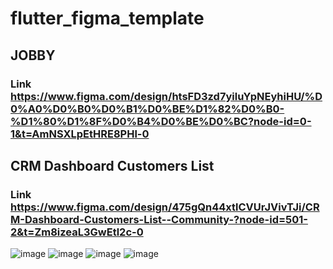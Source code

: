 # flutter_figma_template

## JOBBY
### Link https://www.figma.com/design/htsFD3zd7yiluYpNEyhiHU/%D0%A0%D0%B0%D0%B1%D0%BE%D1%82%D0%B0-%D1%80%D1%8F%D0%B4%D0%BE%D0%BC?node-id=0-1&t=AmNSXLpEtHRE8PHl-0

## CRM Dashboard Customers List 
### Link https://www.figma.com/design/475gQn44xtlCVUrJVivTJi/CRM-Dashboard-Customers-List--Community-?node-id=501-2&t=Zm8izeaL3GwEtl2c-0

![image](https://github.com/user-attachments/assets/eaa6b25f-0dda-4502-bb7a-c4377c97345a)
![image](https://github.com/user-attachments/assets/cae3c0e0-b5f2-4c1f-bd66-d172d872198b)
![image](https://github.com/user-attachments/assets/0216778c-1913-4914-9e79-6ddcf5ffee85)
![image](https://github.com/user-attachments/assets/571f2abc-4c89-494c-a144-f7492d29d003)
